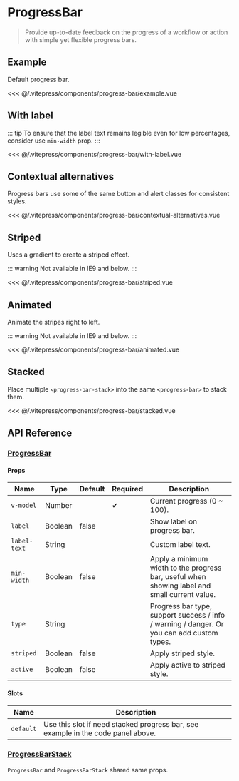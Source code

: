 # ProgressBar

> Provide up-to-date feedback on the progress of a workflow or action with simple yet flexible progress bars.

## Example

Default progress bar.

<progress-bar-example/>

<<< @/.vitepress/components/progress-bar/example.vue

## With label

::: tip
To ensure that the label text remains legible even for low percentages, consider use `min-width` prop.
:::

<progress-bar-with-label/>

<<< @/.vitepress/components/progress-bar/with-label.vue

## Contextual alternatives

Progress bars use some of the same button and alert classes for consistent styles.

<progress-bar-contextual-alternatives/>

<<< @/.vitepress/components/progress-bar/contextual-alternatives.vue

## Striped

Uses a gradient to create a striped effect.

::: warning
Not available in IE9 and below.
:::

<progress-bar-striped/>

<<< @/.vitepress/components/progress-bar/striped.vue

## Animated

Animate the stripes right to left.

::: warning
Not available in IE9 and below.
:::

<progress-bar-animated/>

<<< @/.vitepress/components/progress-bar/animated.vue

## Stacked

Place multiple `<progress-bar-stack>` into the same `<progress-bar>` to stack them.

<progress-bar-stacked/>

<<< @/.vitepress/components/progress-bar/stacked.vue

## API Reference

### [ProgressBar](https://github.com/uiv-lib/uiv/blob/1.x/src/components/progressbar/ProgressBar.js)

#### Props

| Name         | Type    | Default | Required | Description                                                                                   |
|--------------|---------|---------|----------|-----------------------------------------------------------------------------------------------|
| `v-model`    | Number  |         | &#10004; | Current progress (0 ~ 100).                                                                   |
| `label`      | Boolean | false   |          | Show label on progress bar.                                                                   |
| `label-text` | String  |         |          | Custom label text.                                                                            |
| `min-width`  | Boolean | false   |          | Apply a minimum width to the progress bar, useful when showing label and small current value. |
| `type`       | String  |         |          | Progress bar type, support success / info / warning / danger. Or you can add custom types.    |
| `striped`    | Boolean | false   |          | Apply striped style.                                                                          |
| `active`     | Boolean | false   |          | Apply active to striped style.                                                                |

#### Slots

| Name      | Description                                                                      |
|-----------|----------------------------------------------------------------------------------|
| `default` | Use this slot if need stacked progress bar, see example in the code panel above. |

### [ProgressBarStack](https://github.com/uiv-lib/uiv/blob/1.x/src/components/progressbar/ProgressBarStack.js)

`ProgressBar` and `ProgressBarStack` shared same props.
